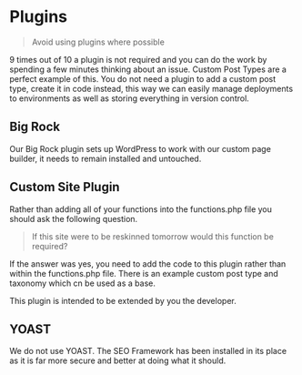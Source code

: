 # Plugins

> Avoid using plugins where possible

9 times out of 10 a plugin is not required and you can do the work by spending a few minutes thinking about an issue. Custom Post Types are a perfect example of this. You do not need a plugin to add a custom post type, create it in code instead, this way we can easily manage deployments to environments as well as storing everything in version control.

## Big Rock
Our Big Rock plugin sets up WordPress to work with our custom page builder, it needs to remain installed and untouched.

## Custom Site Plugin
Rather than adding all of your functions into the functions.php file you should ask the following question.

> If this site were to be reskinned tomorrow would this function be required?

If the answer was yes, you need to add the code to this plugin rather than within the functions.php file. There is an example custom post type and taxonomy which cn be used as a base.

This plugin is intended to be extended by you the developer.

## YOAST
We do not use YOAST. The SEO Framework has been installed in its place as it is far more secure and better at doing what it should.
